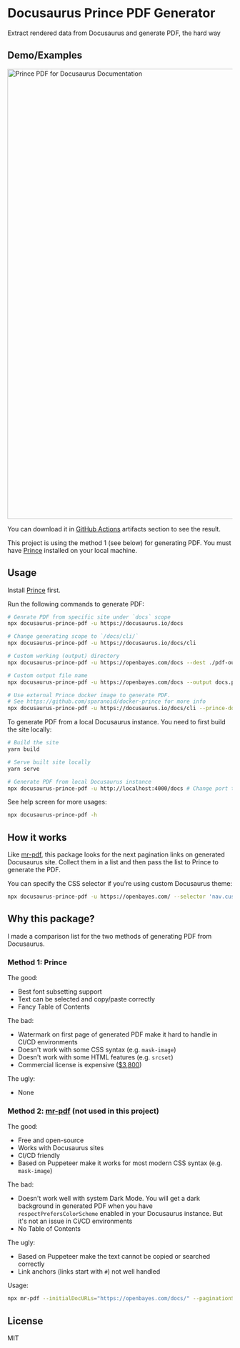 # Docusaurus Prince PDF Generator

Extract rendered data from Docusaurus and generate PDF, the hard way

## Demo/Examples

<img width="1008" alt="Prince PDF for Docusaurus Documentation" src="https://user-images.githubusercontent.com/96356/127639981-68aae100-9b96-4abc-920a-5fd8c6507a0d.png">

You can download it in [GitHub Actions](https://github.com/signcl/docusaurus-prince-pdf/actions/workflows/test.yml) artifacts section to see the result.

This project is using the method 1 (see below) for generating PDF. You must have [Prince](https://www.princexml.com/) installed on your local machine.

## Usage

Install [Prince](https://www.princexml.com/download/) first.

Run the following commands to generate PDF:

```bash
# Genrate PDF from specific site under `docs` scope
npx docusaurus-prince-pdf -u https://docusaurus.io/docs

# Change generating scope to `/docs/cli/`
npx docusaurus-prince-pdf -u https://docusaurus.io/docs/cli

# Custom working (output) directory
npx docusaurus-prince-pdf -u https://openbayes.com/docs --dest ./pdf-output

# Custom output file name
npx docusaurus-prince-pdf -u https://openbayes.com/docs --output docs.pdf

# Use external Prince docker image to generate PDF.
# See https://github.com/sparanoid/docker-prince for more info
npx docusaurus-prince-pdf -u https://docusaurus.io/docs/cli --prince-docker
```

To generate PDF from a local Docusaurus instance. You need to first build the site locally:

```bash
# Build the site
yarn build

# Serve built site locally
yarn serve

# Generate PDF from local Docusaurus instance
npx docusaurus-prince-pdf -u http://localhost:4000/docs # Change port to your serving port
```

See help screen for more usages:

```bash
npx docusaurus-prince-pdf -h
```

## How it works

Like [mr-pdf](https://github.com/kohheepeace/mr-pdf), this package looks for the next pagination links on generated Docusaurus site. Collect them in a list and then pass the list to Prince to generate the PDF.

You can specify the CSS selector if you're using custom Docusaurus theme:

```bash
npx docusaurus-prince-pdf -u https://openbayes.com/ --selector 'nav.custom-pagination-item--next > a'
```

## Why this package?

I made a comparison list for the two methods of generating PDF from Docusaurus.

### Method 1: Prince

The good:

- Best font subsetting support
- Text can be selected and copy/paste correctly
- Fancy Table of Contents

The bad:

- Watermark on first page of generated PDF make it hard to handle in CI/CD environments
- Doesn't work with some CSS syntax (e.g. `mask-image`)
- Doesn't work with some HTML features (e.g. `srcset`)
- Commercial license is expensive ([$3,800](https://www.princexml.com/purchase/))

The ugly:

- None

### Method 2: [mr-pdf](https://github.com/kohheepeace/mr-pdf) (not used in this project)

The good:

- Free and open-source
- Works with Docusaurus sites
- CI/CD friendly
- Based on Puppeteer make it works for most modern CSS syntax (e.g. `mask-image`)

The bad:

- Doesn't work well with system Dark Mode. You will get a dark background in generated PDF when you have `respectPrefersColorScheme` enabled in your Docusaurus instance. But it's not an issue in Ci/CD environments
- No Table of Contents

The ugly:

- Based on Puppeteer make the text cannot be copied or searched correctly
- Link anchors (links start with `#`) not well handled

Usage:

```bash
npx mr-pdf --initialDocURLs="https://openbayes.com/docs/" --paginationSelector=".pagination-nav__item--next > a" --contentSelector="article"
```

## License

MIT
